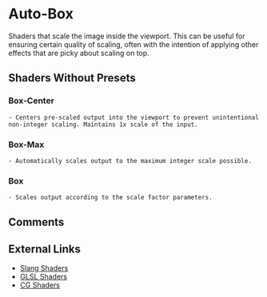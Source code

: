 # Auto-Box

Shaders that scale the image inside the viewport. This can be useful for ensuring certain quality of scaling, often with the intention of applying other effects that are picky about scaling on top.

## **Shaders Without Presets**
### **Box-Center**
    - Centers pre-scaled output into the viewport to prevent unintentional non-integer scaling. Maintains 1x scale of the input.
### **Box-Max**
    - Automatically scales output to the maximum integer scale possible.
### **Box**
    - Scales output according to the scale factor parameters.

## Comments

## External Links

* [Slang Shaders](https://github.com/libretro/slang-shaders)
* [GLSL Shaders](https://github.com/libretro/glsl-shaders)
* [CG Shaders](https://github.com/libretro/common-shaders)
